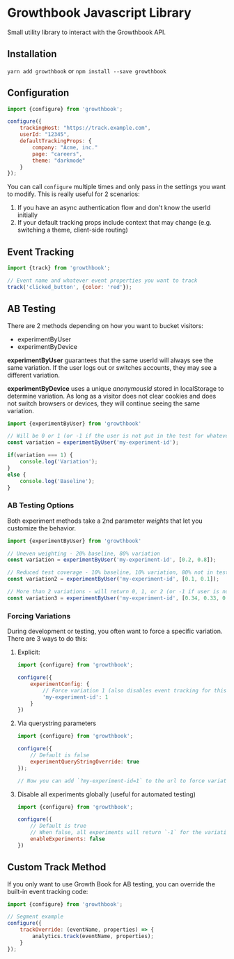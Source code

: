 # Growthbook Javascript Library

Small utility library to interact with the Growthbook API.

## Installation

`yarn add growthbook` or `npm install --save growthbook`

## Configuration

```js
import {configure} from 'growthbook';

configure({
    trackingHost: "https://track.example.com",
    userId: "12345",
    defaultTrackingProps: {
        company: "Acme, inc."
        page: "careers",
        theme: "darkmode"
    }
});
```

You can call `configure` multiple times and only pass in the settings you want to modify.  This is really useful for 2 scenarios:

1.  If you have an async authentication flow and don't know the userId initially
2.  If your default tracking props include context that may change (e.g. switching a theme, client-side routing)

## Event Tracking

```js
import {track} from 'growthbook';

// Event name and whatever event properties you want to track
track('clicked_button', {color: 'red'});
```

## AB Testing

There are 2 methods depending on how you want to bucket visitors:

-  experimentByUser
-  experimentByDevice

**experimentByUser** guarantees that the same userId will always see the same variation. If the user logs out or switches accounts, they may see a different variation.

**experimentByDevice** uses a unique *anonymousId* stored in localStorage to determine variation. As long as a visitor does not clear cookies and does not switch browsers or devices, they will continue seeing the same variation.

```js
import {experimentByUser} from 'growthbook'

// Will be 0 or 1 (or -1 if the user is not put in the test for whatever reason)
const variation = experimentByUser('my-experiment-id');

if(variation === 1) {
    console.log('Variation');
}
else {
    console.log('Baseline');
}
```

### AB Testing Options

Both experiment methods take a 2nd parameter *weights* that let you customize the behavior.

```js
import {experimentByUser} from 'growthbook'

// Uneven weighting - 20% baseline, 80% variation
const variation = experimentByUser('my-experiment-id', [0.2, 0.8]);

// Reduced test coverage - 10% baseline, 10% variation, 80% not in test
const variation2 = experimentByUser('my-experiment-id', [0.1, 0.1]);

// More than 2 variations - will return 0, 1, or 2 (or -1 if user is not put in test)
const variation3 = experimentByUser('my-experiment-id', [0.34, 0.33, 0.33]);
```

### Forcing Variations

During development or testing, you often want to force a specific variation.  There are 3 ways to do this:

1.  Explicit:
    ```js
    import {configure} from 'growthbook';

    configure({
        experimentConfig: {
            // Force variation 1 (also disables event tracking for this test)
            'my-experiment-id': 1
        }
    })
    ```
2.  Via querystring parameters
    ```js
    import {configure} from 'growthbook';

    configure({
        // Default is false
        experimentQueryStringOverride: true
    });

    // Now you can add `?my-experiment-id=1` to the url to force variation 1
    ```
3.  Disable all experiments globally (useful for automated testing)
    ```js
    import {configure} from 'growthbook';

    configure({
        // Default is true
        // When false, all experiments will return `-1` for the variation
        enableExperiments: false
    })
    ```

## Custom Track Method

If you only want to use Growth Book for AB testing, you can override the built-in event tracking code:

```js
import {configure} from 'growthbook';

// Segment example
configure({
    trackOverride: (eventName, properties) => {
        analytics.track(eventName, properties);
    }
});
```